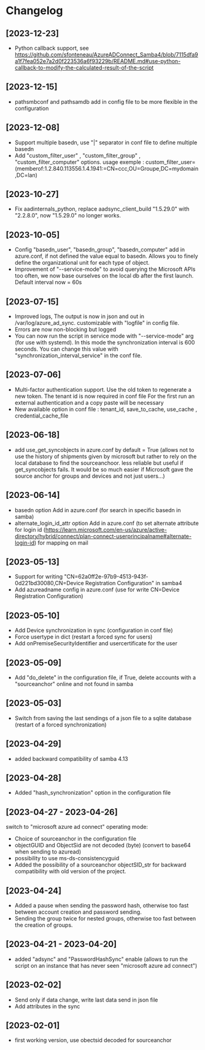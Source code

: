 # Changelog

## [2023-12-23]
- Python callback support, see https://github.com/sfonteneau/AzureADConnect_Samba4/blob/7115dfa9a1f7fea052e7a2d0f223536a6f93229b/README.md#use-python-callback-to-modify-the-calculated-result-of-the-script

## [2023-12-15]
- pathsmbconf and pathsamdb add in config file to be more flexible in the configuration

## [2023-12-08]
- Support multiple basedn, use "|" separator in conf file to define multiple basedn
- Add "custom_filter_user" , "custom_filter_group" , "custom_filter_computer" options. usage exemple :  custom_filter_user=(memberof:1.2.840.113556.1.4.1941:=CN=ccc,OU=Groupe,DC=mydomain,DC=lan)

## [2023-10-27]
- Fix aadinternals_python, replace aadsync_client_build "1.5.29.0" with "2.2.8.0", now "1.5.29.0" no longer works.

## [2023-10-05]
- Config "basedn_user", "basedn_group", "basedn_computer" add in azure.conf, if not defined the value equal to basedn. Allows you to finely define the organizational unit for each type of object.
- Improvement of "--service-mode" to avoid querying the Microsoft APIs too often, we now base ourselves on the local db after the first launch. Default interval now = 60s

## [2023-07-15]
- Improved logs, The output is now in json and out in /var/log/azure_ad_sync. customizable with "logfile" in config file. 
- Errors are now non-blocking but logged
- You can now run the script in service mode with "--service-mode" arg (for use with systemd). In this mode the synchronization interval is 600 seconds. You can change this value with "synchronization_interval_service" in the conf file.

## [2023-07-06]
- Multi-factor authentication support. 
  Use the old token to regenerate a new token. The tenant id is now required in conf file
  For the first run an external authentication and a copy paste will be necessary
- New available option in conf file : tenant_id, save_to_cache, use_cache , credential_cache_file

## [2023-06-18]
- add use_get_syncobjects in azure.conf by default = True (allows not to use the history of shipments given by microsoft but rather to rely on the local database to find the sourceanchoor. less reliable but useful if get_syncobjects fails. It would be so much easier if Microsoft gave the source anchor for groups and devices and not just users...)

## [2023-06-14]
- basedn option Add in azure.conf (for search in specific basedn in samba)
- alternate_login_id_attr option Add  in azure.conf (to set alternate attribute for login id (https://learn.microsoft.com/en-us/azure/active-directory/hybrid/connect/plan-connect-userprincipalname#alternate-login-id) for mapping on mail 

## [2023-05-13]
- Support for writing "CN=62a0ff2e-97b9-4513-943f-0d221bd30080,CN=Device Registration Configuration" in samba4
- Add azureadname config in azure.conf (use for write CN=Device Registration Configuration) 

## [2023-05-10]
- Add Device synchronization in sync (configuration in conf file)
- Force usertype in dict (restart a forced sync for users)
- Add onPremiseSecurityIdentifier and usercertificate for the user

## [2023-05-09]
- Add "do_delete" in the configuration file, if True, delete accounts with a "sourceanchor" online and not found in samba

## [2023-05-03]
- Switch from saving the last sendings of a json file to a sqlite database (restart of a forced synchronization)

## [2023-04-29]
- added backward compatibility of samba 4.13

## [2023-04-28]
- Added "hash_synchronization" option in the configuration file 

## [2023-04-27 - 2023-04-26]
switch to "microsoft azure ad connect" operating mode:
- Choice of sourceanchor in the configuration file
- objectGUID and ObjectSid are not decoded (byte) (convert to base64 when sending to azuread)
- possibility to use ms-ds-consistencyguid
- Added the possibility of a sourceanchor objectSID_str for backward compatibility with old version of the project.

## [2023-04-24]
- Added a pause when sending the password hash, otherwise too fast between account creation and password sending.
- Sending the group twice for nested groups, otherwise too fast between the creation of groups.

## [2023-04-21 - 2023-04-20]
- added "adsync" and "PasswordHashSync" enable (allows to run the script on an instance that has never seen "microsoft azure ad connect")

## [2023-02-02]
- Send only if data change, write last data send in json file
- Add attributes in the sync

## [2023-02-01]
- first working version, use obectsid decoded for sourceanchor
